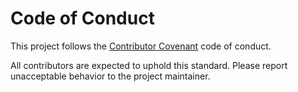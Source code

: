 # Code of Conduct

This project follows the [Contributor Covenant](https://www.contributor-covenant.org/version/2/1/code_of_conduct/) code of conduct.

All contributors are expected to uphold this standard. Please report unacceptable behavior to the project maintainer.
